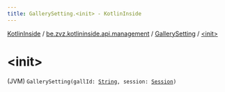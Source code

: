 ```yaml
---
title: GallerySetting.<init> - KotlinInside
---
```


[KotlinInside](../../index.html) / [be.zvz.kotlininside.api.management](../index.html) / [GallerySetting](index.html) / [&lt;init&gt;](./-init-.html)

# &lt;init&gt;

(JVM) `GallerySetting(gallId: `[`String`](https://kotlinlang.org/api/latest/jvm/stdlib/kotlin/-string/index.html)`, session: `[`Session`](../../be.zvz.kotlininside.session/-session/index.html)`)`